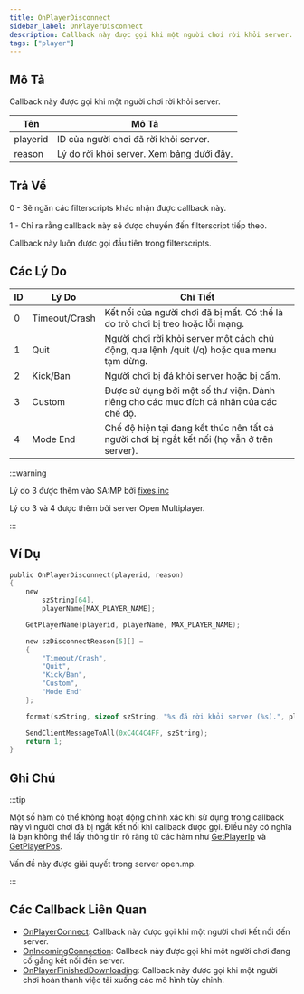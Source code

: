 ```yaml
---
title: OnPlayerDisconnect
sidebar_label: OnPlayerDisconnect
description: Callback này được gọi khi một người chơi rời khỏi server.
tags: ["player"]
---
```


## Mô Tả

Callback này được gọi khi một người chơi rời khỏi server.

| Tên       | Mô Tả                                              |
| ---------- | -------------------------------------------------- |
| playerid   | ID của người chơi đã rời khỏi server.             |
| reason     | Lý do rời khỏi server. Xem bảng dưới đây.         |

## Trả Về

0 - Sẽ ngăn các filterscripts khác nhận được callback này.

1 - Chỉ ra rằng callback này sẽ được chuyển đến filterscript tiếp theo.

Callback này luôn được gọi đầu tiên trong filterscripts.

## Các Lý Do

| ID | Lý Do        | Chi Tiết                                                                               |
| -- | ------------- | --------------------------------------------------------------------------------------- |
| 0  | Timeout/Crash | Kết nối của người chơi đã bị mất. Có thể là do trò chơi bị treo hoặc lỗi mạng.         |
| 1  | Quit          | Người chơi rời khỏi server một cách chủ động, qua lệnh /quit (/q) hoặc qua menu tạm dừng. |
| 2  | Kick/Ban      | Người chơi bị đá khỏi server hoặc bị cấm.                                                |
| 3  | Custom        | Được sử dụng bởi một số thư viện. Dành riêng cho các mục đích cá nhân của các chế độ.   |
| 4  | Mode End      | Chế độ hiện tại đang kết thúc nên tất cả người chơi bị ngắt kết nối (họ vẫn ở trên server).|

:::warning

Lý do 3 được thêm vào SA:MP bởi [fixes.inc](https://github.com/pawn-lang/sa-mp-fixes)

Lý do 3 và 4 được thêm bởi server Open Multiplayer.  

:::

## Ví Dụ

```c
public OnPlayerDisconnect(playerid, reason)
{
    new
        szString[64],
        playerName[MAX_PLAYER_NAME];

    GetPlayerName(playerid, playerName, MAX_PLAYER_NAME);

    new szDisconnectReason[5][] =
    {
        "Timeout/Crash",
        "Quit",
        "Kick/Ban",
        "Custom",
        "Mode End"
    };

    format(szString, sizeof szString, "%s đã rời khỏi server (%s).", playerName, szDisconnectReason[reason]);

    SendClientMessageToAll(0xC4C4C4FF, szString);
    return 1;
}
```

## Ghi Chú

:::tip

Một số hàm có thể không hoạt động chính xác khi sử dụng trong callback này vì người chơi đã bị ngắt kết nối khi callback được gọi. Điều này có nghĩa là bạn không thể lấy thông tin rõ ràng từ các hàm như [GetPlayerIp](GetPlayerIp) và [GetPlayerPos](GetPlayerPos).

Vấn đề này được giải quyết trong server open.mp.

:::

## Các Callback Liên Quan

- [OnPlayerConnect](OnPlayerConnect): Callback này được gọi khi một người chơi kết nối đến server.
- [OnIncomingConnection](OnIncomingConnection): Callback này được gọi khi một người chơi đang cố gắng kết nối đến server.
- [OnPlayerFinishedDownloading](OnPlayerFinishedDownloading): Callback này được gọi khi một người chơi hoàn thành việc tải xuống các mô hình tùy chỉnh.